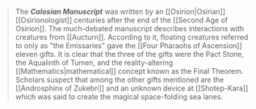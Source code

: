 > The ***Calosian Manuscript*** was written by an [[Osirion|Osirian]] [[Osirionologist]] centuries after the end of the [[Second Age of Osirion]]. The much-debated manuscript describes interactions with creatures from [[Aucturn]]. According to it, floating creatures referred to only as "the Emissaries" gave the [[Four Pharaohs of Ascension]] eleven gifts. It is clear that the three of the gifts were the Pact Stone, the Aqualinth of Tumen, and the reality-altering [[Mathematics|mathematical]] concept known as the Final Theorem. Scholars suspect that among the other gifts mentioned are the [[Androsphinx of Zukebri]] and an unknown device at [[Shotep-Kara]] which was said to create the magical space-folding sea lanes.







